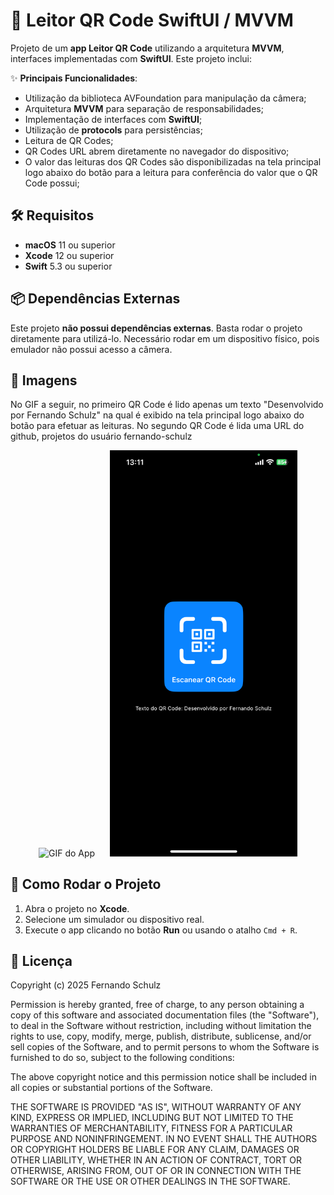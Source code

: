 # 📝 Leitor QR Code SwiftUI / MVVM

Projeto de um **app Leitor QR Code** utilizando a arquitetura **MVVM**, interfaces implementadas com **SwiftUI**. Este projeto inclui:

✨ **Principais Funcionalidades**:
- Utilização da biblioteca AVFoundation para manipulação da câmera;
- Arquitetura **MVVM** para separação de responsabilidades;
- Implementação de interfaces com **SwiftUI**;
- Utilização de **protocols** para persistências;
- Leitura de QR Codes;
- QR Codes URL abrem diretamente no navegador do dispositivo;
- O valor das leituras dos QR Codes são disponibilizadas na tela principal logo abaixo do botão para a leitura para conferência do valor que o QR Code possui;

## 🛠 Requisitos
- **macOS** 11 ou superior
- **Xcode** 12 ou superior
- **Swift** 5.3 ou superior

## 📦 Dependências Externas
Este projeto **não possui dependências externas**. Basta rodar o projeto diretamente para utilizá-lo. Necessário rodar em um dispositivo físico, pois emulador não possui acesso a câmera.

## 📸 Imagens

No GIF a seguir, no primeiro QR Code é lido apenas um texto "Desenvolvido por Fernando Schulz" na qual é exibido na tela principal logo abaixo do botão para efetuar as leituras. No segundo QR Code é lida uma URL do github, projetos do usuário fernando-schulz

<p align="center">
  <img src="leitor-qrcode-swift/Assets.xcassets/app-leitor-qrcode.dataset/app-leitor-qrcode.gif" alt="GIF do App" width="300" style="margin-right: 20px;"/>
  <img src="leitor-qrcode-swift/Assets.xcassets/print-leitor-qrcode.imageset/print-leitor-qrcode.PNG" alt="Print tela principal" width="300"/>
</p>

## 🚀 Como Rodar o Projeto
1. Abra o projeto no **Xcode**.
2. Selecione um simulador ou dispositivo real.
3. Execute o app clicando no botão **Run** ou usando o atalho `Cmd + R`.

## 📄 Licença

Copyright (c) 2025 Fernando Schulz

Permission is hereby granted, free of charge, to any person obtaining a copy of this software and associated documentation files (the "Software"), to deal in the Software without restriction, including without limitation the rights to use, copy, modify, merge, publish, distribute, sublicense, and/or sell copies of the Software, and to permit persons to whom the Software is furnished to do so, subject to the following conditions:

The above copyright notice and this permission notice shall be included in all copies or substantial portions of the Software.

THE SOFTWARE IS PROVIDED "AS IS", WITHOUT WARRANTY OF ANY KIND, EXPRESS OR IMPLIED, INCLUDING BUT NOT LIMITED TO THE WARRANTIES OF MERCHANTABILITY, FITNESS FOR A PARTICULAR PURPOSE AND NONINFRINGEMENT. IN NO EVENT SHALL THE AUTHORS OR COPYRIGHT HOLDERS BE LIABLE FOR ANY CLAIM, DAMAGES OR OTHER LIABILITY, WHETHER IN AN ACTION OF CONTRACT, TORT OR OTHERWISE, ARISING FROM, OUT OF OR IN CONNECTION WITH THE SOFTWARE OR THE USE OR OTHER DEALINGS IN THE SOFTWARE.
